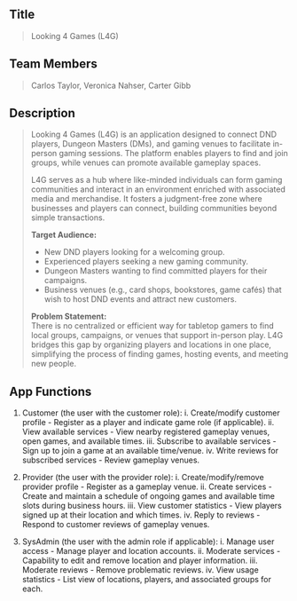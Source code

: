 ## Title
> Looking 4 Games (L4G)

## Team Members
> Carlos Taylor, Veronica Nahser, Carter Gibb  

## Description  
> Looking 4 Games (L4G) is an application designed to connect DND players, Dungeon Masters (DMs), and gaming venues to facilitate in-person gaming sessions. The platform enables players to find and join groups, while venues can promote available gameplay spaces.  
>  
> L4G serves as a hub where like-minded individuals can form gaming communities and interact in an environment enriched with associated media and merchandise. It fosters a judgment-free zone where businesses and players can connect, building communities beyond simple transactions.  
>  
> **Target Audience:**  
> - New DND players looking for a welcoming group.  
> - Experienced players seeking a new gaming community.  
> - Dungeon Masters wanting to find committed players for their campaigns.  
> - Business venues (e.g., card shops, bookstores, game cafés) that wish to host DND events and attract new customers.  
>  
> **Problem Statement:**  
> There is no centralized or efficient way for tabletop gamers to find local groups, campaigns, or venues that support in-person play. L4G bridges this gap by organizing players and locations in one place, simplifying the process of finding games, hosting events, and meeting new people.  

## App Functions  
1. Customer (the user with the customer role):
 i. Create/modify customer profile - Register as a player and indicate game role (if applicable).
 ii. View available services - View nearby registered gameplay venues, open games, and available times.
 iii. Subscribe to available services - Sign up to join a game at an available time/venue.
 iv. Write reviews for subscribed services - Review gameplay venues.

3. Provider (the user with the provider role):
 i. Create/modify/remove provider profile - Register as a gameplay venue.
 ii. Create services - Create and maintain a schedule of ongoing games and available time slots during business hours.
 iii. View customer statistics - View players signed up at their location and which times.
 iv. Reply to reviews - Respond to customer reviews of gameplay venues.

5. SysAdmin (the user with the admin role if applicable):
 i. Manage user access - Manage player and location accounts.
 ii. Moderate services - Capability to edit and remove location and player information.
 iii. Moderate reviews - Remove problematic reviews.
 iv. View usage statistics - List view of locations, players, and associated groups for each.

